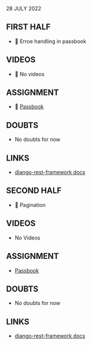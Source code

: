 28 JULY 2022

## FIRST HALF

- 🚧 Erroe handling in passbook

## VIDEOS

- 🚫 No videos

## ASSIGNMENT

- 🚧 [Passbook](https://github.com/sp18-interns/django-passbook/tree/PPG-003)

## DOUBTS

- No doubts for now

## LINKS

- [django-rest-framework docs](https://www.django-rest-framework.org/tutorial/quickstart/)

## SECOND HALF

- 🚧 Pagination

## VIDEOS

- No Videos

## ASSIGNMENT

- [Passbook](https://github.com/sp18-interns/django-passbook/tree/PPG-003)

## DOUBTS

- No doubts for now

## LINKS

- [django-rest-framework docs](https://www.django-rest-framework.org/tutorial/quickstart/)
